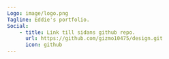 ```yaml
---
Logo: image/logo.png
Tagline: Eddie's portfolio.
Social:
    - title: Link till sidans github repo.
      url: https://github.com/gizmo10475/design.git
      icon: github
---
```

